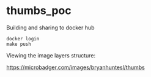 # thumbs_poc


Building and sharing to docker hub

```
docker login
make push 
```

Viewing the image layers structure:

https://microbadger.com/images/bryanhuntesl/thumbs
